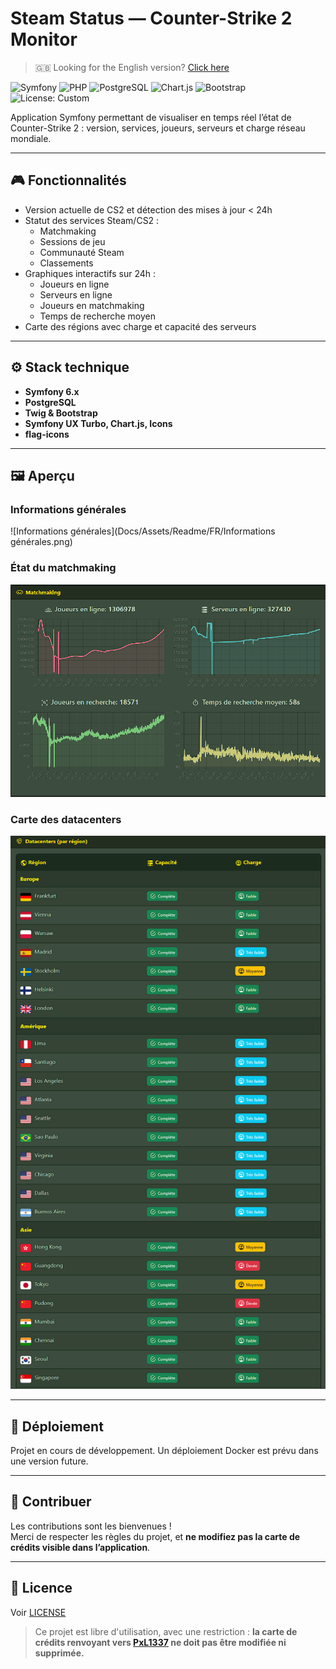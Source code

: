 # Steam Status — Counter-Strike 2 Monitor

> 🇬🇧 Looking for the English version? [Click here](README.en.md)

![Symfony](https://img.shields.io/badge/Symfony-6.x-black?logo=symfony)
![PHP](https://img.shields.io/badge/PHP-8.2-blue?logo=php)
![PostgreSQL](https://img.shields.io/badge/PostgreSQL-15-blue?logo=postgresql)
![Chart.js](https://img.shields.io/badge/Chart.js-UX-red?logo=chartdotjs)
![Bootstrap](https://img.shields.io/badge/Bootstrap-5-purple?logo=bootstrap)
![License: Custom](https://img.shields.io/badge/License-Custom-lightgrey)

Application Symfony permettant de visualiser en temps réel l’état de Counter-Strike 2 : version, services, joueurs, serveurs et charge réseau mondiale.

---

## 🎮 Fonctionnalités

- Version actuelle de CS2 et détection des mises à jour < 24h
- Statut des services Steam/CS2 :
  - Matchmaking
  - Sessions de jeu
  - Communauté Steam
  - Classements
- Graphiques interactifs sur 24h :
  - Joueurs en ligne
  - Serveurs en ligne
  - Joueurs en matchmaking
  - Temps de recherche moyen
- Carte des régions avec charge et capacité des serveurs

---

## ⚙️ Stack technique

- **Symfony 6.x**
- **PostgreSQL**
- **Twig & Bootstrap**
- **Symfony UX Turbo, Chart.js, Icons**
- **flag-icons**

---

## 🖼️ Aperçu

### Informations générales

![Informations générales](Docs/Assets/Readme/FR/Informations générales.png)

### État du matchmaking

![Matchmaking](Docs/Assets/Readme/FR/Matchmaking.png)

### Carte des datacenters

![Datacenters](Docs/Assets/Readme/FR/Datacenters.png)

---

## 🚧 Déploiement

Projet en cours de développement. Un déploiement Docker est prévu dans une version future.

---

## 🤝 Contribuer

Les contributions sont les bienvenues !  
Merci de respecter les règles du projet, et **ne modifiez pas la carte de crédits visible dans l’application**.

---

## 📄 Licence

Voir [LICENSE](LICENSE)  
> Ce projet est libre d'utilisation, avec une restriction : **la carte de crédits renvoyant vers [PxL1337](https://github.com/PxL1337) ne doit pas être modifiée ni supprimée.**
